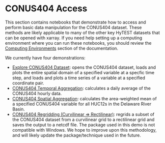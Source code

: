# CONUS404 Access

This section contains notebooks that demonstrate how to access and perform basic data manipulation for the CONUS404 dataset. These methods are likely applicable to many of the other key HyTEST datasets that can be opened with xarray. If you need help setting up a computing environment where you can run these notebooks, you should review the [Computing Environments](../environment_set_up/README.md) section of the documentation.

We currently have four demonstrations:

- [Explore CONUS404 Dataset](./conus404_explore.ipynb): opens the CONUS404 dataset, loads and plots the entire spatial 
   domain of a specified variable at a specfic time step, and loads and plots a time series of a variable at a specified coordinate pair.
- [CONUS404 Temporal Aggregation](./conus404_temporal_aggregation.ipynb): calculates a daily average of the CONUS404 hourly data.
- [CONUS404 Spatial Aggregation](./conus404_spatial_aggregation.ipynb): calculates the area-weighted mean of a specified 
   CONUS404 variable for all HUC12s in the Delaware River Basin.
- [CONUS404 Regridding (Curvilinear => Rectilinear)](./conus404_regrid.ipynb): regrids a subset of the CONUS404 dataset from a curvilinear grid to a rectilinear grid and saves the output to a netcdf file. The package used in this demo is not compatible with Windows. We hope to improve upon this methodology, and will likely update the package/technique used in the future.
